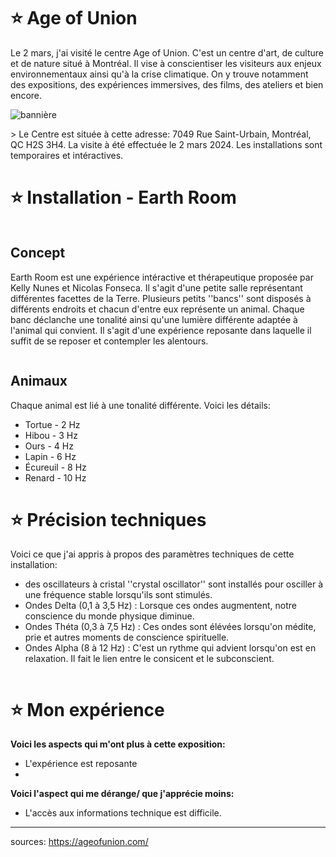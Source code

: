 # ⭐ Age of Union 
Le 2 mars, j'ai visité le centre Age of Union. C'est un centre d'art, de culture et de nature situé à Montréal. Il vise à conscientiser les visiteurs aux enjeux environnementaux ainsi qu'à la crise climatique. On y trouve notamment des expositions, des expériences immersives, des films, des ateliers et bien encore.
 
![bannière]()

­­> Le Centre est située à cette adresse: 7049 Rue Saint-Urbain, Montréal, QC H2S 3H4. La visite à été effectuée le 2 mars 2024. Les installations sont temporaires et intéractives.

# ⭐ Installation - Earth Room

![]()
## Concept
Earth Room est une expérience intéractive et thérapeutique proposée par Kelly Nunes et Nicolas Fonseca. Il s'agit d'une petite salle représentant différentes facettes de la Terre. Plusieurs petits ''bancs'' sont disposés à différents endroits et chacun d'entre eux représente un animal. Chaque banc déclanche une tonalité ainsi qu'une lumière différente adaptée à l'animal qui convient. Il s'agit d'une expérience reposante dans laquelle il suffit de se reposer et contempler les alentours.
  
![]()
## Animaux
Chaque animal est lié à une tonalité différente. Voici les détails:
-  Tortue - 2 Hz
-  Hibou - 3 Hz
-  Ours - 4 Hz
-  Lapin - 6 Hz
-  Écureuil - 8 Hz
-  Renard - 10 Hz
![]()

# ⭐ Précision techniques
Voici ce que j'ai appris à propos des paramètres techniques de cette installation: 
- des oscillateurs à cristal ''crystal oscillator'' sont installés pour osciller à une fréquence stable lorsqu'ils sont stimulés.
- Ondes Delta (0,1 à 3,5 Hz) : Lorsque ces ondes augmentent, notre conscience du monde physique diminue.
- Ondes Théta (0,3 à 7,5 Hz) : Ces ondes sont élévées lorsqu'on médite, prie et autres moments de conscience spirituelle.
- Ondes Alpha (8 à 12 Hz) : C'est un rythme qui advient lorsqu'on est en relaxation. Il fait le lien entre le consicent et le subconscient.

![]()

# ⭐ Mon expérience  
**Voici les aspects qui m'ont plus à cette exposition:**
- L'expérience est reposante
- 

  
**Voici l'aspect qui me dérange/ que j'apprécie moins:**
- L'accès aux informations technique est difficile. 
_________________________

sources: https://ageofunion.com/


